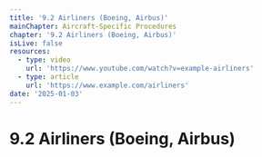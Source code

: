 ```yaml
---
title: '9.2 Airliners (Boeing, Airbus)'
mainChapter: Aircraft-Specific Procedures
chapter: '9.2 Airliners (Boeing, Airbus)'
isLive: false
resources:
  - type: video
    url: 'https://www.youtube.com/watch?v=example-airliners'
  - type: article
    url: 'https://www.example.com/airliners'
date: '2025-01-03'
---
```


# 9.2 Airliners (Boeing, Airbus)
